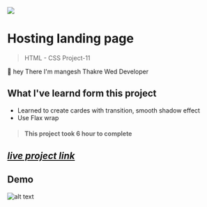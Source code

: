 ![](https://img.shields.io/badge/Live%20Project%2011-Hosting%20Landing%20Page-brightgreen)

# Hosting landing page
> HTML - CSS Project-11

🙌 hey There I'm mangesh Thakre Wed Developer 
##  What I've learnd form this project 
 
 - Learned to create cardes with transition, smooth shadow effect  
 - Use Flax wrap

> #### This project took 6 hour to complete  

 ##  _[live project link](https://full-stack-js-html-css-project-11.netlify.app/ "HTML-CSS_Project-11" )_

## Demo
![alt text](https://github.com/MangeshThakre/HTML-CSS-Project-10/blob/master/porject-11.gif)